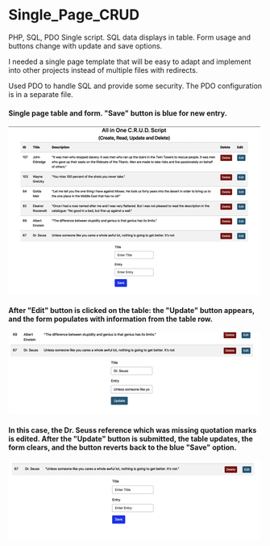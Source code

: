 # Single_Page_CRUD
PHP, SQL, PDO Single script. SQL data displays in table. Form usage and buttons change with update and save options.

I needed a single page template that will be easy to adapt and implement into other projects instead of multiple files with redirects. 

Used PDO to handle SQL and provide some security. The PDO configuration is in a separate file.

#### Single page table and form. "Save" button is blue for new entry.
![page view](images/all_in_one_screenshot.png)


#### After "Edit" button is clicked on the table: the "Update" button appears, and the form populates with information from the table row. 
![edit button](images/edit_form_populates.png)


#### In this case, the  Dr. Seuss reference which was missing quotation marks is edited. After the "Update" button is submitted, the table updates, the form clears, and the button reverts back to the blue "Save" option.
![update button](images/update_done.png)



